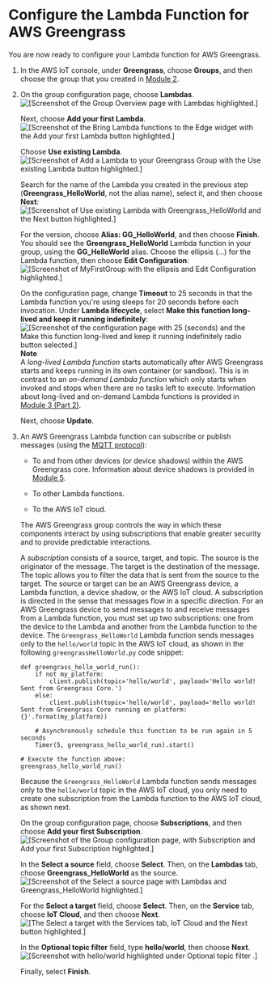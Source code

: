 # Configure the Lambda Function for AWS Greengrass<a name="config-lambda"></a>

You are now ready to configure your Lambda function for AWS Greengrass\.

1. In the AWS IoT console, under **Greengrass**, choose **Groups**, and then choose the group that you created in [Module 2](module2.md)\.

1. On the group configuration page, choose **Lambdas**\.  
![\[Screenshot of the Group Overview page with Lambdas highlighted.\]](http://docs.aws.amazon.com/greengrass/latest/developerguide/images/gg-get-started-030.png)

   Next, choose **Add your first Lambda**\.  
![\[Screenshot of the Bring Lambda functions to the Edge widget with the Add your first Lambda button highlighted.\]](http://docs.aws.amazon.com/greengrass/latest/developerguide/images/gg-get-started-031.png)

   Choose **Use existing Lambda**\.  
![\[Screenshot of Add a Lambda to your Greengrass Group with the Use existing Lambda button highlighted.\]](http://docs.aws.amazon.com/greengrass/latest/developerguide/images/gg-get-started-032.png)

   Search for the name of the Lambda you created in the previous step \(**Greengrass\_HelloWorld**, not the alias name\), select it, and then choose **Next**:  
![\[Screenshot of Use existing Lambda with Greengrass_HelloWorld and the Next button highlighted.\]](http://docs.aws.amazon.com/greengrass/latest/developerguide/images/gg-get-started-033.png)

    For the version, choose **Alias: GG\_HelloWorld**, and then choose **Finish**\. You should see the **Greengrass\_HelloWorld** Lambda function in your group, using the **GG\_HelloWorld** alias\. Choose the ellipsis \(…\) for the Lambda function, then choose **Edit Configuration**:  
![\[Screenshot of MyFirstGroup with the ellipsis and Edit Configuration highlighted.\]](http://docs.aws.amazon.com/greengrass/latest/developerguide/images/gg-get-started-034.png)

   On the configuration page, change **Timeout** to 25 seconds in that the Lambda function you're using sleeps for 20 seconds before each invocation\. Under **Lambda lifecycle**, select **Make this function long\-lived and keep it running indefinitely**:  
![\[Screenshot of the configuration page with 25 (seconds) and the Make this function long-lived and keep it running indefinitely radio button selected.\]](http://docs.aws.amazon.com/greengrass/latest/developerguide/images/gg-get-started-035.png)
**Note**  
A *long\-lived Lambda function* starts automatically after AWS Greengrass starts and keeps running in its own container \(or sandbox\)\. This is in contrast to an *on\-demand Lambda function* which only starts when invoked and stops when there are no tasks left to execute\. Information about long\-lived and on\-demand Lambda functions is provided in [Module 3 \(Part 2\)](module3-II.md)\.

   Next, choose **Update**\.

1. An AWS Greengrass Lambda function can subscribe or publish messages \(using the [MQTT protocol](http://mqtt.org/)\):

   + To and from other devices \(or device shadows\) within the AWS Greengrass core\. Information about device shadows is provided in [Module 5](module5.md)\.

   + To other Lambda functions\.

   + To the AWS IoT cloud\.

   The AWS Greengrass group controls the way in which these components interact by using subscriptions that enable greater security and to provide predictable interactions\. 

   A *subscription* consists of a source, target, and topic\. The source is the originator of the message\. The target is the destination of the message\. The topic allows you to filter the data that is sent from the source to the target\. The source or target can be an AWS Greengrass device, a Lambda function, a device shadow, or the AWS IoT cloud\. A subscription is directed in the sense that messages flow in a specific direction\. For an AWS Greengrass device to send messages to and receive messages from a Lambda function, you must set up two subscriptions: one from the device to the Lambda and another from the Lambda function to the device\. The `Greengrass_HelloWorld` Lambda function sends messages only to the `hello/world` topic in the AWS IoT cloud, as shown in the following `greengrassHelloWorld.py` code snippet:

   ```
   def greengrass_hello_world_run():
       if not my_platform:
           client.publish(topic='hello/world', payload='Hello world! Sent from Greengrass Core.')
       else:
           client.publish(topic='hello/world', payload='Hello world! Sent from Greengrass Core running on platform: {}'.format(my_platform))
   
       # Asynchronously schedule this function to be run again in 5 seconds
       Timer(5, greengrass_hello_world_run).start()
   
   # Execute the function above:
   greengrass_hello_world_run()
   ```

   Because the `Greengrass_HelloWorld` Lambda function sends messages only to the `hello/world` topic in the AWS IoT cloud, you only need to create one subscription from the Lambda function to the AWS IoT cloud, as shown next\.

   On the group configuration page, choose **Subscriptions**, and then choose **Add your first Subscription**\.  
![\[Screenshot of the Group configuration page, with Subscription and Add your first Subscription highlighted.\]](http://docs.aws.amazon.com/greengrass/latest/developerguide/images/gg-get-started-036.png)

   In the **Select a source** field, choose **Select**\. Then, on the **Lambdas** tab, choose **Greengrass\_HelloWorld** as the source\.   
![\[Screenshot of the Select a source page with Lambdas and Greengrass_HelloWorld highlighted.\]](http://docs.aws.amazon.com/greengrass/latest/developerguide/images/gg-get-started-037.png)

   For the **Select a target** field, choose **Select**\. Then, on the **Service** tab, choose **IoT Cloud**, and then choose **Next**\.  
![\[The Select a target with the Services tab, IoT Cloud and the Next button highlighted.\]](http://docs.aws.amazon.com/greengrass/latest/developerguide/images/gg-get-started-038.png)

   In the **Optional topic filter** field, type **hello/world**, then choose **Next**\.  
![\[Screenshot with hello/world highlighted under Optional topic filter .\]](http://docs.aws.amazon.com/greengrass/latest/developerguide/images/gg-get-started-039.png)

   Finally, select **Finish**\.